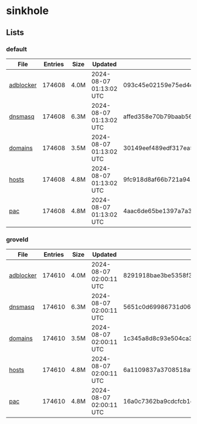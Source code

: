 # sinkhole

## Lists

### default

|File|Entries|Size|Updated|Hash|
|-|-|-|-|-|
|[adblocker](https://raw.githubusercontent.com/groveld/sinkhole/lists/default/adblocker.txt)|174608|4.0M|2024-08-07 01:13:02 UTC|093c45e02159e75ed4cb55d4df11b26a8ae789598480f2adcdc51a3b9354f114|
|[dnsmasq](https://raw.githubusercontent.com/groveld/sinkhole/lists/default/dnsmasq.txt)|174608|6.3M|2024-08-07 01:13:02 UTC|affed358e70b79baab560939486795212d7b09e01643b8d62ce519df268b1bb6|
|[domains](https://raw.githubusercontent.com/groveld/sinkhole/lists/default/domains.txt)|174608|3.5M|2024-08-07 01:13:02 UTC|30149eef489edf317ea574ca82e8a18ff201fb77ab688e71d3cd711109f19f39|
|[hosts](https://raw.githubusercontent.com/groveld/sinkhole/lists/default/hosts.txt)|174608|4.8M|2024-08-07 01:13:02 UTC|9fc918d8af66b721a942708a6535a59df3c4f47b298f0d17c23d6c2da12cd22f|
|[pac](https://raw.githubusercontent.com/groveld/sinkhole/lists/default/pac.txt)|174608|4.8M|2024-08-07 01:13:02 UTC|4aac6de65be1397a7a3ff1293df4a020abf3e0fb0f79676de55a15d5b4f27d0f|

### groveld

|File|Entries|Size|Updated|Hash|
|-|-|-|-|-|
|[adblocker](https://raw.githubusercontent.com/groveld/sinkhole/lists/groveld/adblocker.txt)|174610|4.0M|2024-08-07 02:00:11 UTC|8291918bae3be5358f3bd20fefed25c4d831207d80bbe77d0fcd1a33b25e174c|
|[dnsmasq](https://raw.githubusercontent.com/groveld/sinkhole/lists/groveld/dnsmasq.txt)|174610|6.3M|2024-08-07 02:00:11 UTC|5651c0d69986731d066fcbd3579f5651d2833544a4944c5578454003f750d4ee|
|[domains](https://raw.githubusercontent.com/groveld/sinkhole/lists/groveld/domains.txt)|174610|3.5M|2024-08-07 02:00:11 UTC|1c345a8d8c93e504ca3f9b4abf4c40f354061eac9680926b125d201dbd6d17b6|
|[hosts](https://raw.githubusercontent.com/groveld/sinkhole/lists/groveld/hosts.txt)|174610|4.8M|2024-08-07 02:00:11 UTC|6a1109837a3708518a90b4d5a0ac22d40c6761cd0294d94a6c2aa289f62cf91f|
|[pac](https://raw.githubusercontent.com/groveld/sinkhole/lists/groveld/pac.txt)|174610|4.8M|2024-08-07 02:00:11 UTC|16a0c7362ba9cdcfcb1df554bc775810f725f7368c85f4f595f44c514f3b8ef9|

